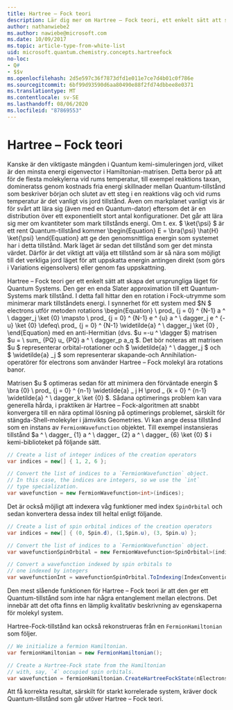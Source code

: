 ```yaml
---
title: Hartree – Fock teori
description: Lär dig mer om Hartree – Fock teori, ett enkelt sätt att skapa det ursprungliga läget för Quantum Systems.
author: nathanwiebe2
ms.author: nawiebe@microsoft.com
ms.date: 10/09/2017
ms.topic: article-type-from-white-list
uid: microsoft.quantum.chemistry.concepts.hartreefock
no-loc:
- Q#
- $$v
ms.openlocfilehash: 2d5e597c36f7873dfd1e011e7ce7d4b01c0f786e
ms.sourcegitcommit: 6bf99d93590d6aa80490e88f2fd74dbbee8e0371
ms.translationtype: MT
ms.contentlocale: sv-SE
ms.lasthandoff: 08/06/2020
ms.locfileid: "87869553"
---
```

# <a name="hartreefock-theory"></a>Hartree – Fock teori

Kanske är den viktigaste mängden i Quantum kemi-simuleringen jord, vilket är den minsta energi eigenvector i Hamiltonian-matrisen.
Detta beror på att för de flesta molekylerna vid rums temperatur, till exempel reaktions taxan, domineratss genom kostnads fria energi skillnader mellan Quantum-tillstånd som beskriver början och slutet av ett steg i en reaktions väg och vid rums temperatur är det vanligt vis jord tillstånd.
Även om markplanet vanligt vis är för svårt att lära sig (även med en Quantum-dator) eftersom det är en distribution över ett exponentiellt stort antal konfigurationer.
Det går att lära sig mer om kvantiteter som mark tillstånds energi.
Om t. ex. $ \ket{\psi} $ är ett rent Quantum-tillstånd kommer \begin{Equation} E = \bra{\psi} \hat{H} \ket{\psi} \end{Equation} att ge den genomsnittliga energin som systemet har i detta tillstånd.
Mark läget är sedan det tillstånd som ger det minsta värdet. Därför är det viktigt att välja ett tillstånd som är så nära som möjligt till det verkliga jord läget för att uppskatta energin antingen direkt (som görs i Variations eigensolvers) eller genom fas uppskattning.

Hartree – Fock teori ger ett enkelt sätt att skapa det ursprungliga läget för Quantum Systems. Den ger en enda Slater approximation till ett Quantum-Systems mark tillstånd. I detta fall hittar den en rotation i Fock-utrymme som minimerar mark tillståndets energi. I synnerhet för ett system med $N $ electrons utför metoden rotations \begin{Equation} \ prod_ {j = 0} ^ {N-1} a ^ \ dagger_j \ket {0} \mapsto \ prod_ {j = 0} ^ {N-1} e ^ {u} a ^ \ dagger_j e ^ {-u} \ket {0} \defeq\ prod_ {j = 0} ^ {N-1} \widetilde{a} ^ \ dagger_j \ket {0} , \end{Equation} med en anti-Hermitian (dvs. $u =-u ^ \dagger $) matrisen $u = \ sum_ {PQ} u_ {PQ} a ^ \ dagger_p a_q $. Det bör noteras att matrisen $u $ representerar orbital-rotationer och $ \widetilde{a} ^ \ dagger_j $ och $ \widetilde{a} _j $ som representerar skapande-och Annihilation-operatörer för electrons som använder Hartree – Fock molekyl ära rotations banor.


Matrisen $u $ optimeras sedan för att minimera den förväntade energin $ \bra {0} \ prod_ {j = 0} ^ {n-1} \widetilde{a} \_ j H \prod \_ {k = 0} ^ {n-1} \widetilde{a} ^ \ dagger_k \ket {0} $. Sådana optimerings problem kan vara generella hårda, i praktiken är Hartree – Fock-algoritmen att snabbt konvergera till en nära optimal lösning på optimerings problemet, särskilt för stängda-Shell-molekyler i jämvikts Geometries. Vi kan ange dessa tillstånd som en instans av `FermionWavefunction` objektet. Till exempel instansieras tillstånd $a ^ \ dagger_ {1} a ^ \ dagger_ {2} a ^ \ dagger_ {6} \ket {0} $ i kemi-biblioteket på följande sätt.
```csharp
// Create a list of integer indices of the creation operators
var indices = new[] { 1, 2, 6 };

// Convert the list of indices to a `FermionWavefunction` object.
// In this case, the indices are integers, so we use the `int`
// type specialization.
var wavefunction = new FermionWavefunction<int>(indices);
```
Det är också möjligt att indexera våg funktioner med index `SpinOrbital` och sedan konvertera dessa index till heltal enligt följande.
```csharp
// Create a list of spin orbital indices of the creation operators
var indices = new[] { (0, Spin.d), (1,Spin.u), (3, Spin.u) };

// Convert the list of indices to a `FermionWavefunction` object.
var wavefunctionSpinOrbital = new FermionWavefunction<SpinOrbital>(indices.ToSpinOrbitals());

// Convert a wavefunction indexed by spin orbitals to
// one indexed by integers
var wavefunctionInt = wavefunctionSpinOrbital.ToIndexing(IndexConvention.UpDown);
```

Den mest slående funktionen för Hartree – Fock teori är att den ger ett Quantum-tillstånd som inte har några entanglement mellan electrons.
Det innebär att det ofta finns en lämplig kvalitativ beskrivning av egenskaperna för molekyl system. 

Hartree-Fock-tillstånd kan också rekonstrueras från en `FermionHamiltonian` som följer.
```csharp
// We initialize a fermion Hamiltonian.
var fermionHamiltonian = new FermionHamiltonian();

// Create a Hartree-Fock state from the Hamiltonian 
// with, say, `4` occupied spin orbitals.
var wavefunction = fermionHamiltonian.CreateHartreeFockState(nElectrons: 4);
```

Att få korrekta resultat, särskilt för starkt korrelerade system, kräver dock Quantum-tillstånd som går utöver Hartree – Fock teori.
